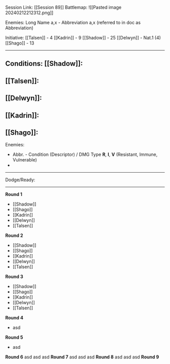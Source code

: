 Session Link:
[[Session 89]]
Battlemap:
![[Pasted image 20240212212312.png]]

Enemies:
Long Name a,x - Abbreviation a,x (referred to in doc as Abbreviation)

Initiative:
[[Talsen]] - 4
[[Kadrin]] - 9
[[Shadow]] - 25
[[Delwyn]] - Nat.1 (4)
[[Shago]] - 13

---
Conditions:
[[Shadow]]:
- 

[[Talsen]]:
- 

[[Delwyn]]:
- 

[[Kadrin]]:
- 

[[Shago]]: 
- 

Enemies:
- Abbr. - Condition (Descriptor) / DMG Type __R__, __I__, __V__ (Resistant, Immune, Vulnerable)
- 
---
Dodge/Ready:


---
**Round 1**
- [[Shadow]] 
- [[Shago]]
- [[Kadrin]]
- [[Delwyn]]
- [[Talsen]]

**Round 2**
- [[Shadow]]
- [[Shago]]
- [[Kadrin]]
- [[Delwyn]]
- [[Talsen]]

**Round 3**
- [[Shadow]]
- [[Shago]]
- [[Kadrin]]
- [[Delwyn]]
- [[Talsen]]

**Round 4**
- asd

**Round 5**
- asd

**Round 6**
asd
asd
asd
**Round 7**
asd
asd
asd
**Round 8**
asd
asd
asd
**Round 9**
